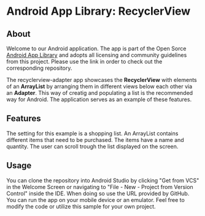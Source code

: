 # Android App Library: RecyclerView

## About
Welcome to our Android application. The app is part of the Open Sorce [Android App Library](https://github.com/LukPle/android-app-library.git) 
and adopts all licensing and community guidelines from this project. Please use the link in order to check out the corresponding repository.

The recyclerview-adapter app showcases the **RecyclerView** with elements of an **ArrayList** by arranging them in different views below each other via an **Adapter**. 
This way of creatig and populating a list is the recommended way for Android. The application serves as an example of these features.

## Features
The setting for this example is a shopping list. An ArrayList contains different items that need to be purchased. The items have a name and quantity.
The user can scroll trough the list displayed on the screen.

## Usage
You can clone the repository into Android Studio by clicking "Get from VCS" in the Welcome Screen or navigating to "File - New - Project from Version Control" inside 
the IDE. When doing so use the URL provided by GitHub. You can run the app on your mobile device or an emulator. Feel free to modify the code or utilize this sample 
for your own project.
